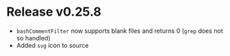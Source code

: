 # Release v0.25.8

- `bashCommentFilter` now supports blank files and returns 0 (`grep` does not so handled)
- Added `svg` icon to source
